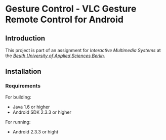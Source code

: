 # Gesture Control - VLC Gesture Remote Control for Android

## Introduction
This project is part of an assignment for *Interactive Multimedia Systems* at the [*Beuth University of Applied Sciences Berlin*](http://www.beuth-hochschule.de/).

## Installation

### Requirements
For building:
- Java 1.6 or higher
- Android SDK 2.3.3 or higher

For running:
- Android 2.3.3 or hight


